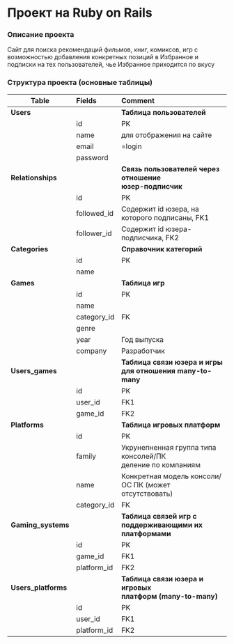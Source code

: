 Проект на Ruby on Rails
=======================
### Описание проекта
Сайт для поиска рекомендаций фильмов, книг, комиксов, игр с возможностью добавления конкретных позиций в Избранное и подписки на тех пользователей, чье Избранное приходится по вкусу 
### Структура проекта (основные таблицы)
| Table          | Fields              | Comment                  |
| ---------------|:--------------------|:-------------------------|
| **Users**      |                     | **Таблица пользователей**|
|                | id                  | PK                       |
|                | name                | для отображения на сайте |
|                | email               | =login                   |
|                | password            ||
| **Relationships** ||**Связь пользователей через отношение<br> юзер-подписчик** |
|                | id                  | PK                                      |
|                | followed_id | Содержит id юзера, на которого подписаны, FK1   |
|                | follower_id | Содержит id юзера-подписчика, FK2               |
| **Categories** |                     |**Справочник категорий**  |
|                | id                  | PK                       |
|                | name                |                          |
| **Games**      |                     | **Таблица игр**          |
|                | id                  | PK                       |
|                | name                |                          |
|                | category_id         | FK                       |
|                | genre               |                          |
|                | year                | Год выпуска              |
|                | company             | Разработчик              |
| **Users_games**|                     | **Таблица связи юзера и игры<br> для отношения many-to-many**  |
|                | id                  | PK                       |
|                | user_id             | FK1                      |
|                | game_id             | FK2                      |
| **Platforms**  |                     | **Таблица игровых платформ**                                   |
|                | id                  | PK                       |
|                | family              | Укрунепненная группа типа консолей/ПК<br> деление по компаниям |
|                | name                | Конкретная модель консоли/ОС ПК (может отсутствовать)          |
|                | category_id         | FK                       |
| **Gaming_systems** |                 | **Таблица связей игр с<br> поддерживающими их платформами**    |
|                | id                  | PK                       |
|                | game_id             | FK1                      |
|                | platform_id         | FK2                      |
|**Users_platforms** || **Таблица связи юзера и игровых<br> платформ (many-to-many)** |
|                | id                  | PK                       |
|                | user_id             | FK1                      |
|                | platform_id         | FK2                      |
